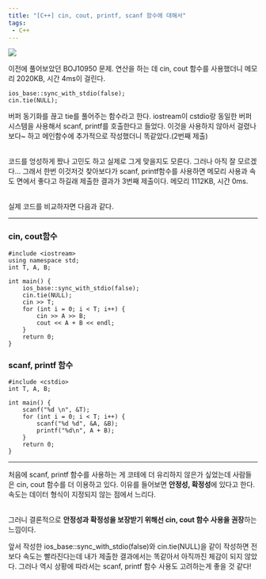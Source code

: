 ```yaml
---
title: "[C++] cin, cout, printf, scanf 함수에 대해서"
tags: 
 - C++
---
```


![](https://velog.velcdn.com/images/doyeong0526/post/e0618787-9b8e-4ce9-ba68-199b787a2467/image.PNG)


이전에 풀어보았던 BOJ10950 문제. 연산을 하는 데 cin, cout 함수를 사용했더니 메모리 2020KB, 시간 4ms이 걸린다. 

```
ios_base::sync_with_stdio(false);
cin.tie(NULL);
```
버퍼 동기화를 끊고 tie를 풀어주는 함수라고 한다. iostream이 cstdio랑 동일한 버퍼시스템을 사용해서 scanf, printf를 호출한다고 들었다. 이것을 사용하지 않아서 걸렸나보다~ 하고 메인함수에 추가적으로 작성했더니 똑같았다.(2번째 제출)<br/><br/>

코드를 엉성하게 짰나 고민도 하고 실제로 그게 맞을지도 모른다. 그러나 아직 잘 모르겠다... 그래서 한번 이것저것 찾아보다가 scanf, printf함수를 사용하면 메모리 사용과 속도 면에서 좋다고 하길래 제출한 결과가 3번째 제출이다. 메모리 1112KB, 시간 0ms. <br/><br/>

실제 코드를 비교하자면 다음과 같다.

***

### cin, cout함수

```
#include <iostream>
using namespace std;
int T, A, B;

int main() {
    ios_base::sync_with_stdio(false);
    cin.tie(NULL);
	cin >> T;
	for (int i = 0; i < T; i++) {
		cin >> A >> B;
		cout << A + B << endl;
	}
	return 0;
}
```

### scanf, printf 함수

```
#include <cstdio>
int T, A, B;

int main() {
	scanf("%d \n", &T);
	for (int i = 0; i < T; i++) {
		scanf("%d %d", &A, &B);
		printf("%d\n", A + B);
	}
	return 0;
}
```

***

처음에 scanf, printf 함수를 사용하는 게 코테에 더 유리하지 않은가 싶었는데 사람들은 cin, cout 함수를 더 이용하고 있다. 이유를 들어보면 **안정성, 확정성**에 있다고 한다. 속도는 데이터 형식이 지정되지 않는 점에서 느리다. <br/><br/>

그러니 결론적으로 **안정성과 확정성을 보장받기 위해선 cin, cout 함수 사용을 권장**하는 느낌이다. 

앞서 작성한 ios_base::sync_with_stdio(false)와 cin.tie(NULL)을 같이 작성하면 전보다 속도는 빨라진다는데 내가 제출한 결과에서는 똑같아서 아직까진 체감이 되지 않았다. 그러나 역시 상황에 따라서는 scanf, printf 함수 사용도 고려하는게 좋을 것 같다!
